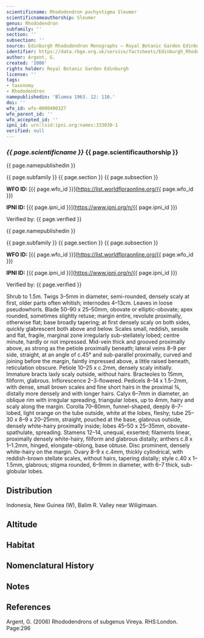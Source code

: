 ```yaml
---
scientificname: Rhododendron pachystigma Sleumer
scientificnameauthorship: Sleumer
genus: Rhododendron
subfamily: ''
section: ''
subsection: ''
source: Edinburgh Rhododendron Monographs – Royal Botanic Garden Edinburgh
identifier: https://data.rbge.org.uk/service/factsheets/Edinburgh_Rhododendron_Monographs.xhtml
author: Argent, G.
created: '2006'
rights holder: Royal Botanic Garden Edinburgh
license: ''
tags:
- taxonomy
- Rhododendron
namepublishedin: 'Blumea 1963. 12: 110.'
doi: ''
wfo_id: wfo-0000400327
wfo_parent_id: ''
wfo_accepted_id: ''
ipni_id: urn:lsid:ipni.org:names:333030-1
verified: null
---
```

### _{{ page.scientificname }}_ {{ page.scientificauthorship }}
 {{ page.namepublishedin }}

{{ page.subfamily }} {{ page.section }} {{ page.subsection }}

**WFO ID:** [{{ page.wfo_id }}](https://list.worldfloraonline.org/{{ page.wfo_id }})

**IPNI ID:** [{{ page.ipni_id }}](https://www.ipni.org/n/{{ page.ipni_id }})

Verified by: {{ page.verified }}

 {{ page.namepublishedin }}

{{ page.subfamily }} {{ page.section }} {{ page.subsection }}

**WFO ID:** [{{ page.wfo_id }}](https://list.worldfloraonline.org/{{ page.wfo_id }})

**IPNI ID:** [{{ page.ipni_id }}](https://www.ipni.org/n/{{ page.ipni_id }})

Verified by: {{ page.verified }}



Shrub to 1.5m. Twigs 3–5mm in diameter, semi-rounded, densely scaly at first, older parts often whitish; internodes 4–13cm. Leaves in loose pseudowhorls. Blade 50–90 x 25–50mm, obovate or elliptic-obovate; apex rounded, sometimes slightly retuse; margin entire, revolute proximally, otherwise flat; base broadly tapering; at first densely scaly on both sides, quickly glabrescent both above and below. Scales small, reddish, sessile and flat, fragile, marginal zone irregularly sub-stellately lobed; centre minute, hardly or not impressed. Mid-vein thick and grooved proximally above, as strong as the petiole proximally beneath; lateral veins 8–9 per side, straight, at an angle of c.45° and sub-parallel proximally, curved and joining before the margin, faintly impressed above, a little raised beneath, reticulation obscure. Petiole 10–25 x c.2mm, densely scaly initially. Immature bracts laxly scaly outside, without hairs. Bracteoles to 15mm, filiform, glabrous. Inflorescence 2–3-flowered. Pedicels 8–14 x 1.5–2mm, with dense, small brown scales and fine short hairs in the proximal ¾, distally more densely and with longer hairs. Calyx 6–7mm in diameter, an oblique rim with irregular spreading, triangular lobes, up to 4mm, hairy and scaly along the margin. Corolla 70–80mm, funnel-shaped, deeply 6–7-lobed, light orange on the tube outside, white at the lobes, fleshy; tube 25–30 x 8–9 x 20–25mm, straight, pouched at the base, glabrous outside, densely white-hairy proximally inside; lobes 45–50 x 25–35mm, obovate-spathulate, spreading. Stamens 12–14, unequal, exserted; filaments linear, proximally densely white-hairy, filiform and glabrous distally; anthers c.8 x 1–1.2mm, hinged, elongate-oblong, base obtuse. Disc prominent, densely white-hairy on the margin. Ovary 8–9 x c.4mm, thickly cylindrical, with reddish-brown stellate scales, without hairs, tapering distally; style c.40 x 1–1.5mm, glabrous; stigma rounded, 6–9mm in diameter, with 6–7 thick, sub-globular lobes.

## Distribution
Indonesia, New Guinea (W), Balim R. Valley near Wiligimaan.

## Altitude


## Habitat


## Nomenclatural History

                       
## Notes


## References

Argent, G. (2006) Rhododendrons of subgenus Vireya. RHS:London. Page:296

